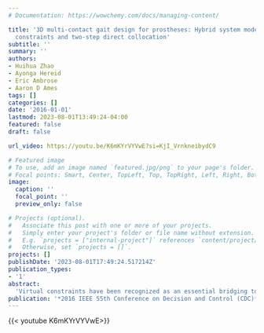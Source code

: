 ```yaml
---
# Documentation: https://wowchemy.com/docs/managing-content/

title: '3D multi-contact gait design for prostheses: Hybrid system models, virtual
  constraints and two-step direct collocation'
subtitle: ''
summary: ''
authors:
- Huihua Zhao
- Ayonga Hereid
- Eric Ambrose
- Aaron D Ames
tags: []
categories: []
date: '2016-01-01'
lastmod: 2023-08-01T13:49:24-04:00
featured: false
draft: false

url_video: https://youtu.be/K6mKYrVYVwE?si=KjI_VrnkneibydC9

# Featured image
# To use, add an image named `featured.jpg/png` to your page's folder.
# Focal points: Smart, Center, TopLeft, Top, TopRight, Left, Right, BottomLeft, Bottom, BottomRight.
image:
  caption: ''
  focal_point: ''
  preview_only: false

# Projects (optional).
#   Associate this post with one or more of your projects.
#   Simply enter your project's folder or file name without extension.
#   E.g. `projects = ["internal-project"]` references `content/project/deep-learning/index.md`.
#   Otherwise, set `projects = []`.
projects: []
publishDate: '2023-08-01T17:49:24.517214Z'
publication_types:
- '1'
abstract: 
  'Virtual constraints have been recognized as an essential bridging tool which has the potential to translate rich nonlinear bipedal control methodologies to the control of prostheses. In this paper, we propose a hybrid system model based two-step direct collocation approach to automatically generate three-dimensional (3D) human-like multi-contact prosthetic gaits (via virtual constraints) for an asymmetric amputee-prosthesis system model. Unimpaired human locomotion is studied first to provide a reference for this gait design method. Specific requirements—such as amputee comfortability, human-likeness, physical limitations for hardware implementation—are then discussed explicitly in order to quantify a well-designed prosthetic gait. A 29 degrees of freedom 3D unsymmetrical bipedal robotic model is considered to model the asymmetric amputee-prosthesis system. Imposing the prosthetic gait requirements as nonlinear constraints and utilizing the asymmetric 3D hybrid system model, a two-step direct collocation based optimization method is proposed to generate 3D prosthetic gaits automatically. The resulting prosthetic gait is analyzed in detail, showing the designed multi-contact gait is human-like, formally stable and optimal w.r.t the requirements.'
publication: '*2016 IEEE 55th Conference on Decision and Control (CDC)*'
---
```


{{< youtube K6mKYrVYVwE>}}